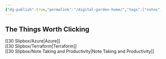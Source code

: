 ```yaml
---
{"dg-publish":true,"permalink":"/digital-garden-home/","tags":["notes","gardenEntry","gardenEntry","gardenEntry","gardenEntry"]}
---
```



## The Things Worth Clicking

[[30 Slipbox/Azure\|Azure]]  
[[30 Slipbox/Terraform\|Terraform]]  
[[30 Slipbox/Note Taking and Productivity\|Note Taking and Productivity]]
